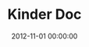 ---
layout: inner
position: left
title: 'Kinder Doc'
lead_text: 'Worked on a team to program the backend functionality and integrating the frontend code into the web app.'
tags: ['PHP', 'Codeigniter', 'MySQL', 'HTML', 'CSS', 'Javascript', 'jQuery']
featured_image: '/img/posts/kinderdoc-min.png'
date: 2012-11-01 00:00:00
categories: ['Web Development']
project_link: ''
button_icon: ''
button_text: ''
order: 2
visible: 1
company: 'Danawa Education, Sdn Bhd'
---